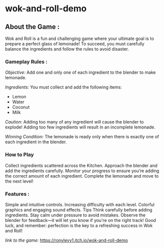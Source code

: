 # wok-and-roll-demo 
## About the Game :
  
Wok and Roll is a fun and challenging game where your ultimate goal is to prepare a perfect glass of lemonade! To succeed, you must carefully balance the ingredients and follow the rules to avoid disaster.

### Gameplay Rules :
*Objective:* Add one and only one of each ingredient to the blender to make lemonade.

*Ingredients:* 
You must collect and add the following items:

- Lemon
- Water
- Coconut
- Milk

*Caution:*
Adding too many of any ingredient will cause the blender to explode!
Adding too few ingredients will result in an incomplete lemonade.

*Winning Condition:*
The lemonade is ready only when there is exactly one of each ingredient in the blender.

### How to Play 
Collect ingredients scattered across the Kitchen.
Approach the blender and add the ingredients carefully.
Monitor your progress to ensure you’re adding the correct amount of each ingredient.
Complete the lemonade and move to the next level!

### Features :
Simple and intuitive controls.
Increasing difficulty with each level.
Colorful graphics and engaging sound effects.
Tips
Think carefully before adding ingredients.
Stay calm under pressure to avoid mistakes.
Observe the blender for feedback—it will let you know if you're on the right track!
Good luck, and remember: perfection is the key to a refreshing success in Wok and Roll!








*link to the game:* https://ronylevy1.itch.io/wok-and-roll-demo

